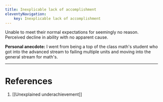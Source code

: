 ```yaml
---
title: Inexplicable lack of accomplishment
eleventyNavigation:
	key: Inexplicable lack of accomplishment
---
```


Unable to meet their normal expectations for seemingly no reason. Perceived decline in ability with no apparent cause.

**Personal anecdote:**
I went from being a top of the class math's student who got into the advanced stream to failing multiple units and moving into the general stream for math's.

---

# References

1. [[Unexplained underachievement]]
